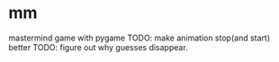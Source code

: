 # mm
mastermind game with pygame
TODO: make animation stop(and start) better
TODO: figure out why guesses disappear.